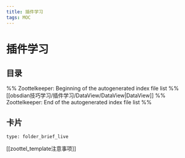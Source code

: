 ```yaml
---
title: 插件学习
tags: MOC
---
```

# 插件学习

## 目录



%% Zoottelkeeper: Beginning of the autogenerated index file list  %%
 [[obsdian技巧学习/插件学习/DataView/DataView|DataView]]
%% Zoottelkeeper: End of the autogenerated index file list  %%












## 卡片

```ccard
type: folder_brief_live
```




















[[zoottel_template注意事项]]